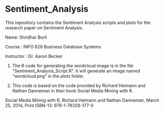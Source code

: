 Sentiment_Analysis
==================

This repository contains the Sentiment Analysis scripts and plots for the research paper on Sentiment Analysis.

Name: Shridhar Burli

Course : INFO 628 Business Database Systems

Instructor : Dr. Aaron Becker


1. The R code for generating the wordcloud image is in the file "Sentiment_Analysis_Script.R". It will generate an image named "wordcloud.png" in the plots folder.

2. This code is based on the code provided by Richard Heimann and Nathan Danneman in their book Social Media Mining with R.

Social Media Mining with R, Richard Heimann and Nathan Danneman, March 25, 2014, Print ISBN-13: 978-1-78328-177-0


